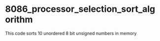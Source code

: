 # 8086_processor_selection_sort_algorithm

This code sorts 10 unordered 8 bit unsigned numbers in memory
 
